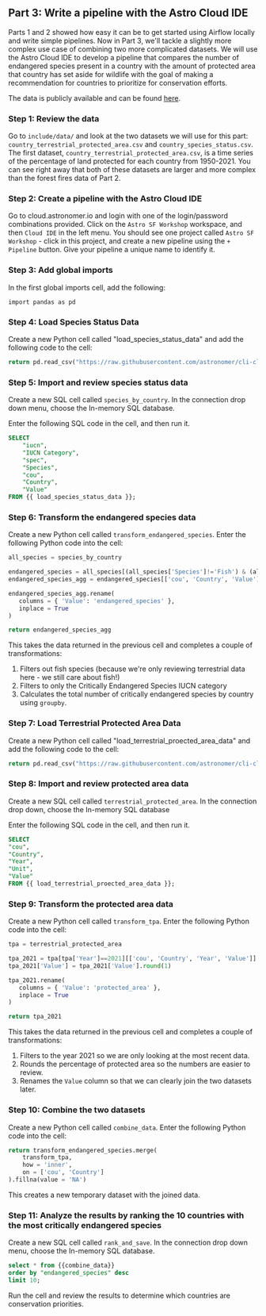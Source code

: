 ## Part 3: Write a pipeline with the Astro Cloud IDE

Parts 1 and 2 showed how easy it can be to get started using Airflow locally and write simple pipelines. Now in Part 3, we'll tackle a slightly more complex use case of combining two more complicated datasets. We will use the Astro Cloud IDE to develop a pipeline that compares the number of endangered species present in a country with the amount of protected area that country has set aside for wildlife with the goal of making a recommendation for countries to prioritize for conservation efforts.

The data is publicly available and can be found [here](https://www.kaggle.com/datasets/sarthakvajpayee/global-species-extinction).

### Step 1: Review the data

Go to `include/data/` and look at the two datasets we will use for this part: `country_terrestrial_protected_area.csv` and `country_species_status.csv`. The first dataset, `country_terrestrial_protected_area.csv`, is a time series of the percentage of land protected for each country from 1950-2021. You can see right away that both of these datasets are larger and more complex than the forest fires data of Part 2.

### Step 2: Create a pipeline with the Astro Cloud IDE

Go to cloud.astronomer.io and login with one of the login/password combinations provided. Click on the `Astro SF Workshop` workspace, and then `Cloud IDE` in the left menu. You should see one project called `Astro SF Workshop` - click in this project, and create a new pipeline using the `+ Pipeline` button. Give your pipeline a unique name to identify it.

### Step 3: Add global imports

In the first global imports cell, add the following:

`import pandas as pd`


### Step 4: Load Species Status Data

Create a new Python cell called "load_species_status_data" and add the following code to the cell:

```python
return pd.read_csv("https://raw.githubusercontent.com/astronomer/cli-cloud-ide-workshop/main/include/data/country_species_status_cleaned.csv", on_bad_lines='skip')
```

### Step 5: Import and review species status data

Create a new SQL cell called `species_by_country`. In the connection drop down menu, choose the In-memory SQL database.

Enter the following SQL code in the cell, and then run it.

```sql
SELECT 
    "iucn",
    "IUCN Category",
    "spec",
    "Species",
    "cou",
    "Country",
    "Value"
FROM {{ load_species_status_data }};
```

### Step 6: Transform the endangered species data

Create a new Python cell called `transform_endangered_species`. Enter the following Python code into the cell:

```python
all_species = species_by_country

endangered_species = all_species[(all_species['Species']!='Fish') & (all_species['IUCN Category'] == 'Number of critically endangered species')]
endangered_species_agg = endangered_species[['cou', 'Country', 'Value']].groupby(['cou', 'Country']).sum().reset_index()

endangered_species_agg.rename(
   columns = { 'Value': 'endangered_species' },
   inplace = True  
)

return endangered_species_agg
```

This takes the data returned in the previous cell and completes a couple of transformations:

1. Filters out fish species (because we're only reviewing terrestrial data here - we still care about fish!)
2. Filters to only the Critically Endangered Species IUCN category
3. Calculates the total number of critically endangered species by country using `groupby`.


### Step 7: Load Terrestrial Protected Area Data

Create a new Python cell called "load_terrestrial_proected_area_data" and add the following code to the cell:

```python
return pd.read_csv("https://raw.githubusercontent.com/astronomer/cli-cloud-ide-workshop/main/include/data/country_terrestrial_protected_area_cleaned.csv", on_bad_lines='skip')
```

### Step 8: Import and review protected area data

Create a new SQL cell called `terrestrial_protected_area`. In the connection drop down, choose the In-memory SQL database

Enter the following SQL code in the cell, and then run it.


```sql
SELECT
"cou",
"Country",
"Year",
"Unit",
"Value"
FROM {{ load_terrestrial_proected_area_data }};
```

### Step 9: Transform the protected area data

Create a new Python cell called `transform_tpa`. Enter the following Python code into the cell:

```python
tpa = terrestrial_protected_area

tpa_2021 = tpa[tpa['Year']==2021][['cou', 'Country', 'Year', 'Value']]
tpa_2021['Value'] = tpa_2021['Value'].round(1)

tpa_2021.rename(
   columns = { 'Value': 'protected_area' },
   inplace = True  
)

return tpa_2021
```

This takes the data returned in the previous cell and completes a couple of transformations:

1. Filters to the year 2021 so we are only looking at the most recent data.
2. Rounds the percentage of protected area so the numbers are easier to review.
3. Renames the `Value` column so that we can clearly join the two datasets later.

### Step 10: Combine the two datasets

Create a new Python cell called `combine_data`. Enter the following Python code into the cell:

```python
return transform_endangered_species.merge(
    transform_tpa,
    how = 'inner',
    on = ['cou', 'Country']
).fillna(value = 'NA')
```

This creates a new temporary dataset with the joined data.

### Step 11: Analyze the results by ranking the 10 countries with the most critically endangered species

Create a new SQL cell called `rank_and_save`. In the connection drop down menu, choose the In-memory SQL database.

```sql
select * from {{combine_data}}
order by "endangered_species" desc
limit 10;
```

Run the cell and review the results to determine which countries are conservation priorities.
